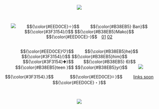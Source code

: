 <p align="center"> <img src=            https://64.media.tumblr.com/7a2de7c8a71f5ff9a5001c740ebc8bc0/cd23bb914408bddb-08/s400x600/a512844e492365d6f0a95e85f3cadb107897fde1.pnj> <p align="center">
   
  
<p align="center">
<img src=https://watermelon.crd.co/assets/images/gallery15/8c676890.gif?v=6332de85>   
  $${\color{#EED0CE}✧}$$        $${\color{#B38EB5} Ban}$$ $${\color{#3F3154}/}$$ $${\color{#B38EB5}Mako}$$  $${\color{#EED0CE}-}$$ <a href=https://phighting.miraheze.org/Ban_Hammer>01</a> <a href=https://pacificrim.fandom.com/wiki/Mako_Mori>02</a>
  <p align="center">
<br> $${\color{#EED0CE}♡}$$     $${\color{#B38EB5}he}$$ $${\color{#3F3154}/}$$ $${\color{#B38EB5}him}$$     $${\color{#3F3154}✚}$$    $${\color{#B38EB5} 6}$$ $${\color{#B38EB5}teen }$$ $${\color{#B38EB5}yr}$$    <img src=https://64.media.tumblr.com/a1c0027e62d16af82a922c14b7bc38a0/e9b916412ef30b95-ed/s75x75_c1/75b67cbcfbc2efa3555400b62cea6bfd92e0a254.gifv>
<p align="center">
<p align="center"> $${\color{#3F3154}.}$$      $${\color{#EED0CE}⌑ }$$     <a href=https://github.com/vvardxn>links soon</a> $${\color{#EED0CE}・}$$
<p align="center">
   

<p align="center"> <img src=            https://64.media.tumblr.com/7a2de7c8a71f5ff9a5001c740ebc8bc0/cd23bb914408bddb-08/s400x600/a512844e492365d6f0a95e85f3cadb107897fde1.pnj> <p align="center">
